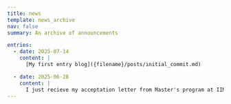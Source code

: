 ```yaml
---
title: news
template: news_archive
nav: false
summary: An archive of announcements

entries:
  - date: 2025-07-14
    content: |
      [My first entry blog]({filename}/posts/initial_commit.md)

  - date: 2025-06-28
    content: |
      I just recieve my acceptation letter from Master's program at IIMAS, UNAM ✨😄
---
```

